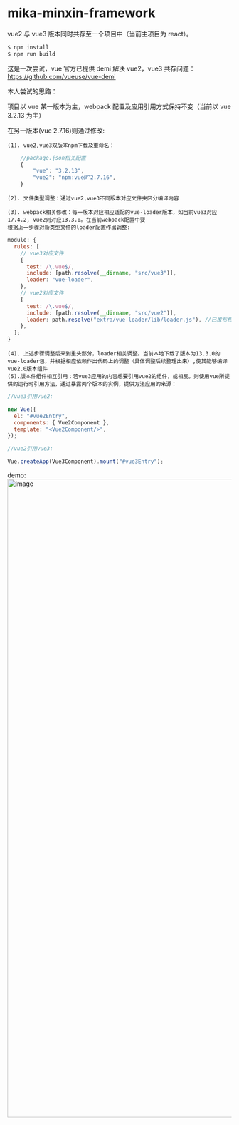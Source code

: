 # mika-minxin-framework

vue2 与 vue3 版本同时共存至一个项目中（当前主项目为 react）。

```bash
$ npm install
$ npm run build
```

<!-- why do this -->

这是一次尝试，vue 官方已提供 demi 解决 vue2，vue3 共存问题：<a href="https://github.com/vueuse/vue-demi">https://github.com/vueuse/vue-demi</a>

本人尝试的思路：

项目以 vue 某一版本为主，webpack 配置及应用引用方式保持不变（当前以 vue 3.2.13 为主）

在另一版本(vue 2.7.16)则通过修改:

    (1). vue2,vue3双版本npm下载及重命名：

```js
    //package.json相关配置
    {
        "vue": "3.2.13",
        "vue2": "npm:vue@^2.7.16",
    }
```

    (2). 文件类型调整：通过vue2,vue3不同版本对应文件夹区分编译内容

    (3). webpack相关修改：每一版本对应相应适配的vue-loader版本，如当前vue3对应17.4.2, vue2则对应13.3.0。在当前webpack配置中要
    根据上一步骤对新类型文件的loader配置作出调整:

```js
module: {
  rules: [
    // vue3对应文件
    {
      test: /\.vue$/,
      include: [path.resolve(__dirname, "src/vue3")],
      loader: "vue-loader",
    },
    // vue2对应文件
    {
      test: /\.vue$/,
      include: [path.resolve(__dirname, "src/vue2")],
      loader: path.resolve("extra/vue-loader/lib/loader.js"), //已发布相应npm包 无问题可替换为 'vue-loader-mika',
    },
  ];
}
```

    (4). 上述步骤调整后来到重头部分，loader相关调整。当前本地下载了版本为13.3.0的vue-loader包，并根据相应依赖作出代码上的调整（具体调整后续整理出来）,使其能够编译vue2.0版本组件
    (5).版本件组件相互引用：若vue3应用的内容想要引用vue2的组件，或相反。则使用vue所提供的运行时引用方法，通过暴露两个版本的实例，提供方法应用的来源：

```js
//vue3引用vue2:

new Vue({
  el: "#vue2Entry",
  components: { Vue2Component },
  template: "<Vue2Component/>",
});

//vue2引用vue3:

Vue.createApp(Vue3Component).mount("#vue3Entry");
```

demo:
<img width="1432" alt="image" src="https://github.com/user-attachments/assets/248aa21b-e05b-4069-bab7-daaf3519d94c">

<!-- 图片文件转换逻辑：生成一份公用json文件存储图片base64，编译项目后挂载至页面加载前的请求中。并注册至全局window or indexdb? -->
